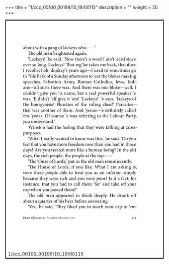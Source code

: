 +++
title = "1/ccc_00100_00199/10_19/00115"
description = ""
weight = 20
+++

<table style="border:2px solid black;max-width:800px;max-height:800px;" 
><tr><td>
<img class="center-fit-jpg"
src="/jpg_/out_jpg_1984__115.jpg">
1/ccc_00100_00199/10_19/00115
</img></td></tr></table>
